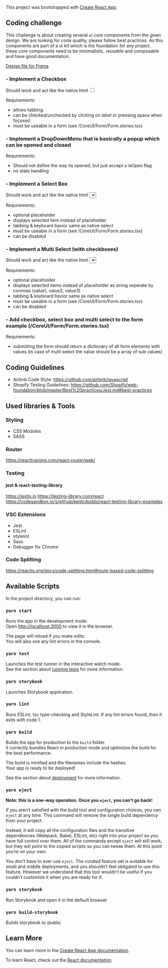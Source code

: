 This project was bootstrapped with [Create React App](https://github.com/facebook/create-react-app).

## Coding challenge

This challenge is about creating several ui core components from the given design.
We are looking for code quality, please follow best practices.
As this components are part of a ui kit which is the foundation for any project, these core components need to be minimalistic, reusable and composable and have good documentation.

[Design file for Figma](docs/BlueReceipt%20Coding%20Challenge.fig)

### - Implement a Checkbox

Should work and act like the native html <input type="checkbox" />

Requirements:
- allows tabbing
- can be checked/unchecked by clicking on label or pressing space when focused
- must be useable in a form (see /CoreUI/Form/Form.stories.tsx)


### - Implement a DropDownMenu that is basically a popup which can be opened and closed

Requirements:
- Should not define the way its opened, but just accept a isOpen flag
- no state handling

### - Implement a Select Box

Should work and act like the native html <select />

Requirements:
- optional placeholder
- displays selected item instead of placeholder
- tabbing & keyboard bavior same as native select
- must be useable in a form (see /CoreUI/Form/Form.stories.tsx)
- can be disabled


### - Implement a Multi Select (with checkboxes)

Should work and act like the native html <select multi=true />

Requirements:
- optional placeholder
- displays selected items instead of placeholder as string seperate by commas (value1, value2, value3)
- tabbing & keyboard bavior same as native select
- must be useable in a form (see /CoreUI/Form/Form.stories.tsx)
- can be disabled

### - Add checkbox, select box and multi select to the form example (/CoreUI/Form/Form.stories.tsx)

Requirements:
- submitting the form should return a dictionary of all form elements with values (in case of multi select the value should be a array of sub values)


## Coding Guidelines

- Airbnb Code Style: https://github.com/airbnb/javascript
- Shopify Testing Guidelines: https://github.com/Shopify/web-foundation/blob/master/Best%20practices/Jest.md#best-practices

## Used libraries & Tools

### Styling 

- CSS Modules
- SASS


### Router

https://reacttraining.com/react-router/web/

### Testing

#### jest & react-testing-library

https://jestjs.io
https://testing-library.com/react
https://codesandbox.io/s/github/kentcdodds/react-testing-library-examples

### VSC Extensions

- Jest
- ESLint
- stylelint
- Sass
- Debugger for Chrome

### Code Splitting

https://reactjs.org/docs/code-splitting.html#route-based-code-splitting



## Available Scripts

In the project directory, you can run:

### `yarn start`

Runs the app in the development mode.<br />
Open [http://localhost:3000](http://localhost:3000) to view it in the browser.

The page will reload if you make edits.<br />
You will also see any lint errors in the console.

### `yarn test`

Launches the test runner in the interactive watch mode.<br />
See the section about [running tests](https://facebook.github.io/create-react-app/docs/running-tests) for more information.

### `yarn storybook`

Launches Storybook application.

### `yarn lint`

Runs ESLint, tsc type-checking and StyleLint. If any lint errors found, then it exits with code 1.

### `yarn build`

Builds the app for production to the `build` folder.<br />
It correctly bundles React in production mode and optimizes the build for the best performance.

The build is minified and the filenames include the hashes.<br />
Your app is ready to be deployed!

See the section about [deployment](https://facebook.github.io/create-react-app/docs/deployment) for more information.

### `yarn eject`

**Note: this is a one-way operation. Once you `eject`, you can’t go back!**

If you aren’t satisfied with the build tool and configuration choices, you can `eject` at any time. This command will remove the single build dependency from your project.

Instead, it will copy all the configuration files and the transitive dependencies (Webpack, Babel, ESLint, etc) right into your project so you have full control over them. All of the commands except `eject` will still work, but they will point to the copied scripts so you can tweak them. At this point you’re on your own.

You don’t have to ever use `eject`. The curated feature set is suitable for small and middle deployments, and you shouldn’t feel obligated to use this feature. However we understand that this tool wouldn’t be useful if you couldn’t customize it when you are ready for it.

### `yarn storybook`

Run Storybook and open it in the default browser

### `yarn build-storybook`

Builds storybook to /public

## Learn More

You can learn more in the [Create React App documentation](https://facebook.github.io/create-react-app/docs/getting-started).

To learn React, check out the [React documentation](https://reactjs.org/).
